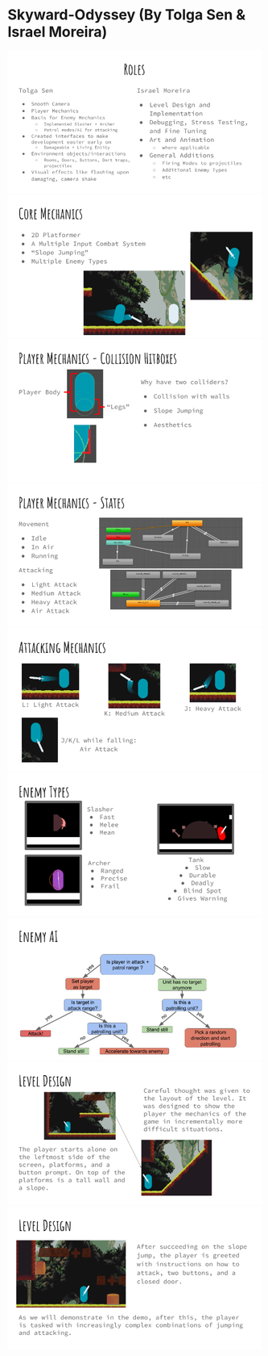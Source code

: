 # Skyward-Odyssey (By Tolga Sen & Israel Moreira)

![alt text](https://github.com/tolgasen9558/Skyward-Odyssey/blob/master/Presentation/Skyward%20Odyssey%20(1).png)
![alt text](https://github.com/tolgasen9558/Skyward-Odyssey/blob/master/Presentation/Skyward%20Odyssey%20(2).png)
![alt text](https://github.com/tolgasen9558/Skyward-Odyssey/blob/master/Presentation/Skyward%20Odyssey%20(3).png)
![alt text](https://github.com/tolgasen9558/Skyward-Odyssey/blob/master/Presentation/Skyward%20Odyssey%20(4).png)
![alt text](https://github.com/tolgasen9558/Skyward-Odyssey/blob/master/Presentation/Skyward%20Odyssey%20(5).png)
![alt text](https://github.com/tolgasen9558/Skyward-Odyssey/blob/master/Presentation/Skyward%20Odyssey%20(6).png)
![alt text](https://github.com/tolgasen9558/Skyward-Odyssey/blob/master/Presentation/Skyward%20Odyssey%20(7).png)
![alt text](https://github.com/tolgasen9558/Skyward-Odyssey/blob/master/Presentation/Skyward%20Odyssey%20(8).png)
![alt text](https://github.com/tolgasen9558/Skyward-Odyssey/blob/master/Presentation/Skyward%20Odyssey%20(9).png)
